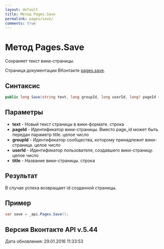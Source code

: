 ```yaml
---
layout: default
title: Метод Pages.Save
permalink: pages/save/
comments: true
---
```

# Метод Pages.Save
Сохраняет текст вики-страницы.

Страница документации ВКонтакте [pages.save](https://vk.com/dev/pages.save).

## Синтаксис
``` csharp
public long Save(string text, long groupId, long userId, long? pageId = null, string title = "")
```

## Параметры
+ **text** - Новый текст страницы в вики-формате. строка
+ **pageId** - Идентификатор вики-страницы. Вместо page_id может быть передан параметр title. целое число
+ **groupId** - Идентификатор сообщества, которому принадлежит вики-страница. целое число
+ **userId** - Идентификатор пользователя, создавшего вики-страницу. целое число
+ **title** - Название вики-страницы. строка

## Результат
В случае успеха возвращает id созданной страницы.

## Пример
``` csharp
var save = _api.Pages.Save();
```

## Версия Вконтакте API v.5.44
Дата обновления: 29.01.2016 11:33:53
